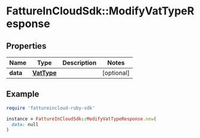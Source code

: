 # FattureInCloudSdk::ModifyVatTypeResponse

## Properties

| Name | Type | Description | Notes |
| ---- | ---- | ----------- | ----- |
| **data** | [**VatType**](VatType.md) |  | [optional] |

## Example

```ruby
require 'fattureincloud-ruby-sdk'

instance = FattureInCloudSdk::ModifyVatTypeResponse.new(
  data: null
)
```

